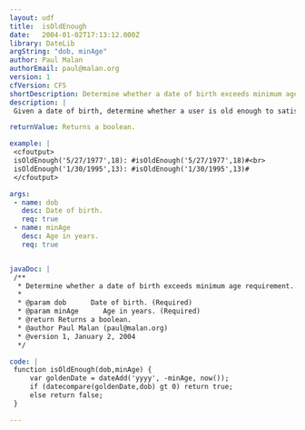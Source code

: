 ```yaml
---
layout: udf
title:  isOldEnough
date:   2004-01-02T17:13:12.000Z
library: DateLib
argString: "dob, minAge"
author: Paul Malan
authorEmail: paul@malan.org
version: 1
cfVersion: CF5
shortDescription: Determine whether a date of birth exceeds minimum age requirement.
description: |
 Given a date of birth, determine whether a user is old enough to satisfy an arbitrary minimum age requirement.  Accurate down to the day.

returnValue: Returns a boolean.

example: |
 <cfoutput>
 isOldEnough('5/27/1977',18): #isOldEnough('5/27/1977',18)#<br>
 isOldEnough('1/30/1995',13): #isOldEnough('1/30/1995',13)#
 </cfoutput>

args:
 - name: dob
   desc: Date of birth.
   req: true
 - name: minAge
   desc: Age in years.
   req: true


javaDoc: |
 /**
  * Determine whether a date of birth exceeds minimum age requirement.
  * 
  * @param dob      Date of birth. (Required)
  * @param minAge      Age in years. (Required)
  * @return Returns a boolean. 
  * @author Paul Malan (paul@malan.org) 
  * @version 1, January 2, 2004 
  */

code: |
 function isOldEnough(dob,minAge) {
     var goldenDate = dateAdd('yyyy', -minAge, now());
     if (datecompare(goldenDate,dob) gt 0) return true;
     else return false;
 }

---
```


